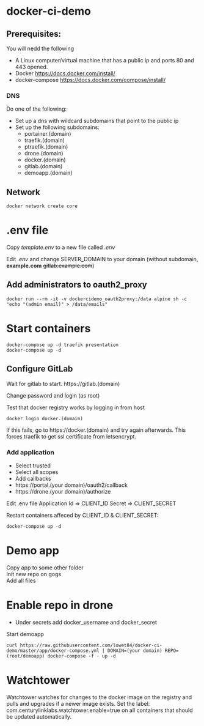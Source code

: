 # docker-ci-demo

## Prerequisites:
You will nedd the following
* A Linux computer/virtual machine that has a public ip and ports 80 and 443 opened.
* Docker https://docs.docker.com/install/
* docker-compose https://docs.docker.com/compose/install/

### DNS
Do one of the following:
* Set up a dns with wildcard subdomains that point to the public ip
* Set up the following subdomains: 
    * portainer.(domain)
    * traefik.(domain)
    * ptraefik.(domain)
    * drone.(domain)
    * docker.(domain)
    * gitlab.(domain)
    * demoapp.(domain)


## Network
```
docker network create core
```

# .env file
Copy *template.env* to a new file called *.env*

Edit *.env* and change SERVER_DOMAIN to your domain (without subdomain, **example.com** ~~gitlab.example.com~~)

## Add administrators to oauth2_proxy
```
docker run --rm -it -v dockercidemo_oauth2proxy:/data alpine sh -c "echo "(admin email)" > /data/emails"
```

# Start containers
```
docker-compose up -d traefik presentation
docker-compose up -d
```

## Configure GitLab
Wait for gitlab to start. https://gitlab.(domain)  

Change password and login (as root)

Test that docker registry works by logging in from host
```
docker login docker.(domain)
```
If this fails, go to https://docker.(domain) and try again afterwards. This forces traefik to get ssl certificate from letsencrypt.

### Add application
* Select trusted
* Select all scopes
* Add callbacks
* https://portal.(your domain)/oauth2/callback
* https://drone.(your domain)/authorize

Edit .env file
Application Id => CLIENT_ID
Secret => CLIENT_SECRET

Restart containers affeced by CLIENT_ID & CLIENT_SECRET:
```
docker-compose up -d
```

# Demo app
Copy app to some other folder  
Init new repo on gogs  
Add all files  

# Enable repo in drone
* Under secrets add docker_username and docker_secret  

Start demoapp
```
curl https://raw.githubusercontent.com/lowet84/docker-ci-demo/master/app/docker-compose.yml | DOMAIN=(your domain) REPO=(root/demoapp) docker-compose -f - up -d
```

# Watchtower
Watchtower watches for changes to the docker image on the registry and pulls and upgrades if a newer image exists.
Set the label: com.centurylinklabs.watchtower.enable=true on all containers that should be updated automatically.

